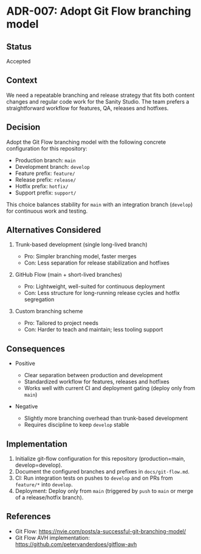 # ADR-007: Adopt Git Flow branching model

## Status
Accepted

## Context

We need a repeatable branching and release strategy that fits both content changes and regular code work for the Sanity Studio. The team prefers a straightforward workflow for features, QA, releases and hotfixes.

## Decision

Adopt the Git Flow branching model with the following concrete configuration for this repository:

- Production branch: `main`
- Development branch: `develop`
- Feature prefix: `feature/`
- Release prefix: `release/`
- Hotfix prefix: `hotfix/`
- Support prefix: `support/`

This choice balances stability for `main` with an integration branch (`develop`) for continuous work and testing.

## Alternatives Considered

1. Trunk-based development (single long-lived branch)
   - Pro: Simpler branching model, faster merges
   - Con: Less separation for release stabilization and hotfixes

2. GitHub Flow (main + short-lived branches)
   - Pro: Lightweight, well-suited for continuous deployment
   - Con: Less structure for long-running release cycles and hotfix segregation

3. Custom branching scheme
   - Pro: Tailored to project needs
   - Con: Harder to teach and maintain; less tooling support

## Consequences

- Positive
  - Clear separation between production and development
  - Standardized workflow for features, releases and hotfixes
  - Works well with current CI and deployment gating (deploy only from `main`)

- Negative
  - Slightly more branching overhead than trunk-based development
  - Requires discipline to keep `develop` stable

## Implementation

1. Initialize git-flow configuration for this repository (production=main, develop=develop).
2. Document the configured branches and prefixes in `docs/git-flow.md`.
3. CI: Run integration tests on pushes to `develop` and on PRs from `feature/*` into `develop`.
4. Deployment: Deploy only from `main` (triggered by `push` to `main` or merge of a release/hotfix branch).

## References

- Git Flow: https://nvie.com/posts/a-successful-git-branching-model/
- Git Flow AVH implementation: https://github.com/petervanderdoes/gitflow-avh
